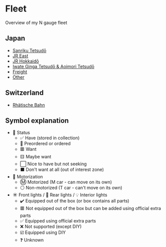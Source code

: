 # Fleet

Overview of my N gauge fleet

## Japan

* [Sanriku Tetsudō](santetsu.md)
* [JR East](jreast.md)
* [JR Hokkaidō](jrhokkaido.md)
* [Iwate Ginga Tetsudō & Aoimori Tetsudō](igr-ar.md)
* [Freight](freight.md)
* [Other](other.md)

## Switzerland

* [Rhätische Bahn](rhb.md)

## Symbol explanation

* 🧰 Status
  * ✅ Have (stored in collection)
  * 🛄 Preordered or ordered
  * 🟥 Want
  * 🟨 Maybe want
  * ⬜ Nice to have but not seeking
  * ⬛ Don't want at all (out of interest zone)
* 🚃 Motorization
  * Ⓜ️ Motorized (M car - can move on its own)
  * ⚪ Non-motorized (T car - can't move on its own)
* ☀️ Front lights / 🚨 Rear lights / 💡 Interior lights
  * ✔️ Equipped out of the box (or box contains all parts)
  * 🟥 Not equipped out of the box but can be added using official extra parts
  * ✅ Equipped using official extra parts
  * ❌ Not supported (except DIY)
  * ☑️ Equipped using DIY
  * ❓ Unknown
